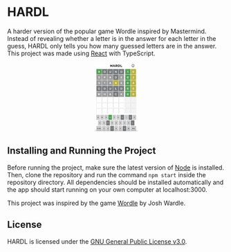 # HARDL

A harder version of the popular game Wordle inspired by Mastermind. Instead of revealing whether a letter is in the answer for each letter in
the guess, HARDL only tells you how many guessed letters are in the answer. This project was made using
[React](https://reactjs.org) with TypeScript.

<p align="center">
  <img src="screenshot.png" style="max-width: 100px; width: 40%" alt="screenshot">
</p>

## Installing and Running the Project

Before running the project, make sure the latest version of [Node](https://nodejs.org/en/) is installed. Then, clone
the repository and run the command `npm start` inside the repository directory. All dependencies should be installed automatically
and the app should start running on your own computer at localhost:3000.

This project was inspired by the game [Wordle](https://www.nytimes.com/games/wordle/index.html) by Josh Wardle.

## License

HARDL is licensed under the [GNU General Public License v3.0](https://github.com/hughmarch/hardl/blob/master/LICENSE.md).
